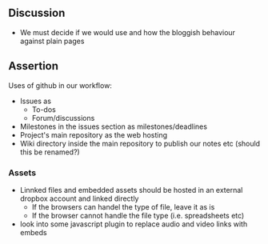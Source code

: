 ## Discussion

* We must decide if we would use and how the bloggish behaviour against plain pages

## Assertion

Uses of github in our workflow:

* Issues as
	* To-dos
    * Forum/discussions
* Milestones in the issues section as milestones/deadlines
* Project's main repository as the web hosting
* Wiki directory inside the main repository to publish our notes etc (should this be renamed?)

### Assets

* Linnked files and embedded assets should be hosted in an external dropbox account and linked directly
	* If the browsers can handel the type of file, leave it as is
    * If the browser cannot handle the file type (i.e. spreadsheets etc)
* look into some javascript plugin to replace audio and video links with embeds